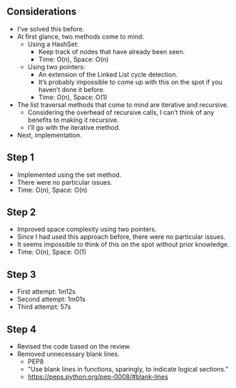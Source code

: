 ## Considerations
- I've solved this before.
- At first glance, two methods come to mind:
    - Using a HashSet:
        - Keep track of nodes that have already been seen.
        - Time: O(n), Space: O(n)
    - Using two pointers:
        - An extension of the Linked List cycle detection.
        - It’s probably impossible to come up with this on the spot if you haven’t done it before.
        - Time: O(n), Space: O(1)
- The list traversal methods that come to mind are iterative and recursive.
    - Considering the overhead of recursive calls, I can’t think of any benefits to making it recursive.
    - I’ll go with the iterative method.
- Next, implementation.

## Step 1
- Implemented using the set method.
- There were no particular issues.
- Time: O(n), Space: O(n)

## Step 2
- Improved space complexity using two pointers.
- Since I had used this approach before, there were no particular issues.
- It seems impossible to think of this on the spot without prior knowledge.
- Time: O(n), Space: O(1)

## Step 3
- First attempt: 1m12s
- Second attempt: 1m01s
- Third attempt: 57s

## Step 4
- Revised the code based on the review.
- Removed unnecessary blank lines.
    - PEP8
    - "Use blank lines in functions, sparingly, to indicate logical sections."
    - https://peps.python.org/pep-0008/#blank-lines
